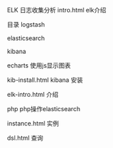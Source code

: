 ELK 日志收集分析
intro.html elk介绍

目录
logstash 

elasticsearch

kibana

echarts 使用js显示图表

kib-install.html  kibana 安装

elk-intro.html    介绍

php php操作elasticsearch

instance.html 实例

dsl.html     查询